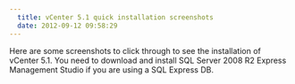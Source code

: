 ```yaml
---
  title: vCenter 5.1 quick installation screenshots
  date: 2012-09-12 09:58:29
---
```


Here are some screenshots to click through to see the installation of
vCenter 5.1. You need to download and install SQL Server 2008 R2 Express
Management Studio if you are using a SQL Express DB.
